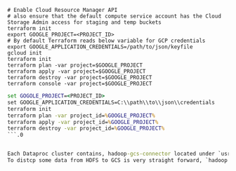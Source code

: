 ```shell
# Enable Cloud Resource Manager API
# also ensure that the default compute service account has the Cloud Storage Admin access for staging and temp buckets
terraform init
export GOOGLE_PROJECT=<PROJECT_ID>
# By default Terraform reads below variable for GCP credentials
export GOOGLE_APPLICATION_CREDENTIALS=/path/to/json/keyfile
gcloud init
terraform init
terraform plan -var project=$GOOGLE_PROJECT
terraform apply -var project=$GOOGLE_PROJECT
terraform destroy -var project=$GOOGLE_PROJECT
terraform console -var project=$GOOGLE_PROJECT
```

```cmd
set GOGOLE_PROJECT=<PROJECT_ID>
set GOOGLE_APPLICATION_CREDENTIALS=C:\\path\\to\\json\\credentials
terraform init 
terraform plan -var project_id=%GOOGLE_PROJECT%
terraform apply -var project_id=%GOOGLE_PROJECT%
terraform destroy -var project_id=%GOOGLE_PROJECT%
```.0


Each Dataproc cluster contains, hadoop-gcs-connector located under `usr/local/share/google/dataproc/lib` directory. Due to this, copying data to GCS using distcp command will be seamless.
To distcp some data from HDFS to GCS is very straight forward, `hadoop distcp hdfs://tmp/hive/_resultscache_ gs://essential-oven-380216/`

